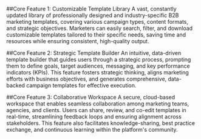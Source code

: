 ##Core Feature 1: Customizable Template Library
A vast, constantly updated library of professionally designed and industry-specific B2B marketing templates, covering various campaign types, content formats, and strategic objectives. Marketers can easily search, filter, and download customizable templates tailored to their specific needs, saving time and resources while ensuring consistent, high-quality output.

##Core Feature 2: Strategic Template Builder
An intuitive, data-driven template builder that guides users through a strategic process, prompting them to define goals, target audiences, messaging, and key performance indicators (KPIs). This feature fosters strategic thinking, aligns marketing efforts with business objectives, and generates comprehensive, data-backed campaign templates for effective execution.

##Core Feature 3: Collaborative Workspace
A secure, cloud-based workspace that enables seamless collaboration among marketing teams, agencies, and clients. Users can share, review, and co-edit templates in real-time, streamlining feedback loops and ensuring alignment across stakeholders. This feature also facilitates knowledge-sharing, best practice exchange, and continuous learning within the platform's community.